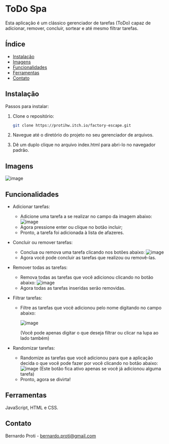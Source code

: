 # ToDo Spa

Esta aplicação é um clássico gerenciador de tarefas (ToDo) capaz de adicionar, remover, concluir, sortear e até mesmo filtrar tarefas.

## Índice

- [Instalação](#instalação)
- [Imagens](#imagens)
- [Funcionalidades](#funcionalidades)
- [Ferramentas](#ferramentas)
- [Contato](#contato)

## Instalação

Passos para instalar:

1. Clone o repositório:
    ```sh
    git clone https://protihw.itch.io/factory-escape.git
    ```
2. Navegue até o diretório do projeto no seu gerenciador de arquivos.

3. Dê um duplo clique no arquivo index.html para abri-lo no navegador padrão.

## Imagens

![image](https://github.com/protihw/todo-spa/assets/69305991/3ed45568-b6c8-46f9-8a78-d87d58315c48)

## Funcionalidades

* Adicionar tarefas:
   - Adicione uma tarefa a se realizar no campo da imagem abaixo:
     ![image](https://github.com/protihw/todo-spa/assets/69305991/dbefcd3f-2b67-4846-a783-6756439f582b)
   - Agora pressione enter ou clique no botão incluir;
   - Pronto, a tarefa foi adicionada à lista de afazeres. 

* Concluir ou remover tarefas:
  - Conclua ou remova uma tarefa clicando nos botões abaixo:
    ![image](https://github.com/protihw/todo-spa/assets/69305991/392d5412-fa55-46be-a52e-d7e2fe20a36f)
  - Agora você pode concluir as tarefas que realizou ou removê-las.

* Remover todas as tarefas:
  - Remova todas as tarefas que você adicionou clicando no botão abaixo:
    ![image](https://github.com/protihw/todo-spa/assets/69305991/3ad479a6-9da0-43dc-963c-ecb9e19f7c20)
  - Agora todas as tarefas inseridas serão removidas.

* Filtrar tarefas:
  - Filtre as tarefas que você adicionou pelo nome digitando no campo abaixo:
    
    ![image](https://github.com/protihw/todo-spa/assets/69305991/c5205b25-e0f8-4ca2-a2f8-97bfacd57863)
    
    (Você pode apenas digitar o que deseja filtrar ou clicar na lupa ao lado também)

* Randomizar tarefas:
  - Randomize as tarefas que você adicionou para que a aplicação decida o que você pode fazer por você clicando no botão abaixo:
    ![image](https://github.com/protihw/todo-spa/assets/69305991/43d04325-d9c0-41ce-a7d2-ab8eee321af1)
    (Este botão fica ativo apenas se você já adicionou alguma tarefa)
  - Pronto, agora se divirta!

## Ferramentas

JavaScript, HTML e CSS.

## Contato

Bernardo Proti - bernardo.proti@gmail.com
